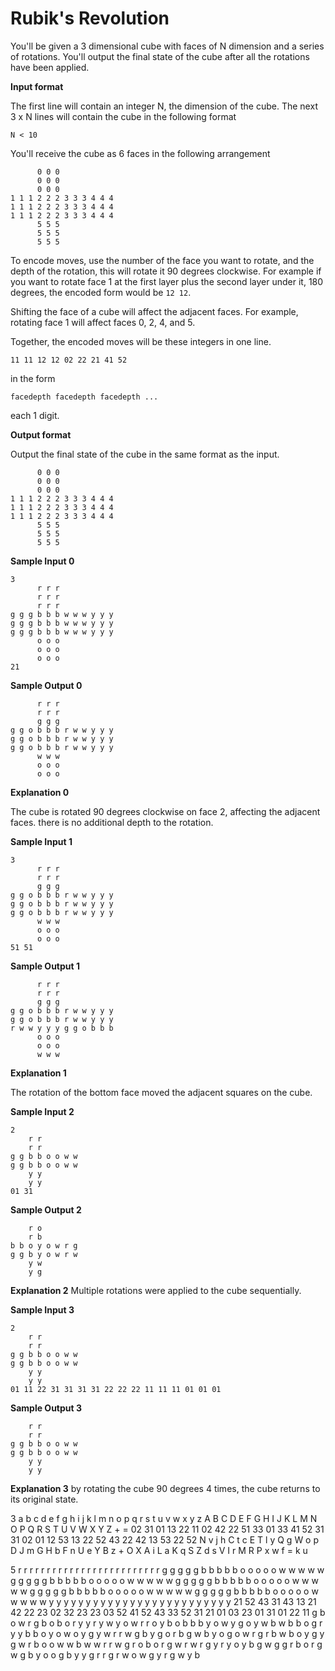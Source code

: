 # Rubik's Revolution

You'll be given a 3 dimensional cube with faces of N dimension and a series of rotations. You'll output the final state of the cube after all the rotations have been applied.

**Input format**

The first line will contain an integer N, the dimension of the cube. The next 3 x N lines will contain the cube in the following format

`N < 10`

You'll receive the cube as 6 faces in the following arrangement

```
      0 0 0
      0 0 0
      0 0 0
1 1 1 2 2 2 3 3 3 4 4 4
1 1 1 2 2 2 3 3 3 4 4 4
1 1 1 2 2 2 3 3 3 4 4 4
      5 5 5
      5 5 5
      5 5 5
```

To encode moves, use the number of the face you want to rotate, and the depth of the rotation, this will rotate it 90 degrees clockwise. For example if you want to rotate face 1 at the first layer plus the second layer under it, 180 degrees, the encoded form would be `12 12`.

Shifting the face of a cube will affect the adjacent faces. For example, rotating face 1 will affect faces 0, 2, 4, and 5.

Together, the encoded moves will be these integers in one line.

```
11 11 12 12 02 22 21 41 52
```

in the form

```
facedepth facedepth facedepth ...
```

each 1 digit.

**Output format**

Output the final state of the cube in the same format as the input.
```
      0 0 0
      0 0 0
      0 0 0
1 1 1 2 2 2 3 3 3 4 4 4
1 1 1 2 2 2 3 3 3 4 4 4
1 1 1 2 2 2 3 3 3 4 4 4
      5 5 5
      5 5 5
      5 5 5
```

**Sample Input 0**
    
```
3
      r r r
      r r r
      r r r
g g g b b b w w w y y y
g g g b b b w w w y y y
g g g b b b w w w y y y
      o o o
      o o o
      o o o
21
```

**Sample Output 0**

```
      r r r
      r r r
      g g g
g g o b b b r w w y y y
g g o b b b r w w y y y
g g o b b b r w w y y y
      w w w
      o o o
      o o o
```

**Explanation 0**

The cube is rotated 90 degrees clockwise on face 2, affecting the adjacent faces. there is no additional depth to the rotation.

**Sample Input 1**
    
```
3
      r r r
      r r r
      g g g
g g o b b b r w w y y y
g g o b b b r w w y y y
g g o b b b r w w y y y
      w w w
      o o o
      o o o
51 51
```

**Sample Output 1**

```
      r r r
      r r r
      g g g
g g o b b b r w w y y y
g g o b b b r w w y y y
r w w y y y g g o b b b
      o o o
      o o o
      w w w
```

**Explanation 1**

The rotation of the bottom face moved the adjacent squares on the cube.

**Sample Input 2**
```
2
    r r
    r r
g g b b o o w w
g g b b o o w w
    y y
    y y
01 31
```

**Sample Output 2**
```
    r o
    r b
b b o y o w r g
g g b y o w r w
    y w
    y g
```

**Explanation 2**
Multiple rotations were applied to the cube sequentially.

**Sample Input 3**
```
2
    r r
    r r
g g b b o o w w
g g b b o o w w
    y y
    y y
01 11 22 31 31 31 31 22 22 22 11 11 11 01 01 01

```

**Sample Output 3**
```
    r r
    r r
g g b b o o w w
g g b b o o w w
    y y
    y y
```

**Explanation 3**
by rotating the cube 90 degrees 4 times, the cube returns to its original state.

3
      a b c
      d e f
      g h i
j k l m n o p q r s t u
v w x y z A B C D E F G
H I J K L M N O P Q R S
      T U V
      W X Y
      Z + =
02 31 01 13 22 11 02 42 22 51 33 01 33 41 52 31 31 02 01 12 53 13 22 52 43 22 42 13 53 22 52
      N v j
      h C t
      c E T
l y Q g W o p D J m G H
b F n U e Y B z + O X A
i L a K q S Z d s V I r
      M R P
      x w f
      = k u

5
          r r r r r
          r r r r r
          r r r r r
          r r r r r
          r r r r r
g g g g g b b b b b o o o o o w w w w w
g g g g g b b b b b o o o o o w w w w w
g g g g g b b b b b o o o o o w w w w w
g g g g g b b b b b o o o o o w w w w w
g g g g g b b b b b o o o o o w w w w w
          y y y y y
          y y y y y
          y y y y y
          y y y y y
          y y y y y
21 52 43 31 43 13 21 42 22 23 02 32 23 23 03 52 41 52 43 33 52 31 21 01 03 23 01 31 01 22 11
          g b o w r
          g b o b o
          r y y r y
          w y o w r
          r o y b o
b b b y o w y g o y w b w b b o g r y y
b b o y o w o y g y w r r w g b y g o r
b g w b y o g o w r g r b w b o y g y g
w r b o o w w b w w r r w g r o b o r g
w r w r g y r y o y b g w g g r b o r g
          w g b y o
          o g b y y
          g r r g r
          w o w g y
          r g w y b
